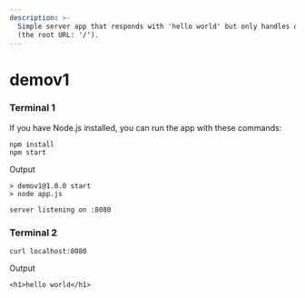 ```yaml
---
description: >-
  Simple server app that responds with 'hello world' but only handles one route
  (the root URL: '/').
---
```


# demov1

### Terminal 1

If you have Node.js installed, you can run the app with these commands:

```text
npm install
npm start 
```

Output

```text
> demov1@1.0.0 start
> node app.js

server listening on :8080
```

### Terminal 2

```text
curl localhost:8080
```

Output

```text
<h1>hello world</h1>
```



